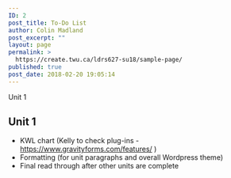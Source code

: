 ```yaml
---
ID: 2
post_title: To-Do List
author: Colin Madland
post_excerpt: ""
layout: page
permalink: >
  https://create.twu.ca/ldrs627-su18/sample-page/
published: true
post_date: 2018-02-20 19:05:14
---
```

Unit 1

## Unit 1

* KWL chart (Kelly to check plug-ins -https://www.gravityforms.com/features/ )
* Formatting (for unit paragraphs and overall Wordpress theme)
* Final read through after other units are complete